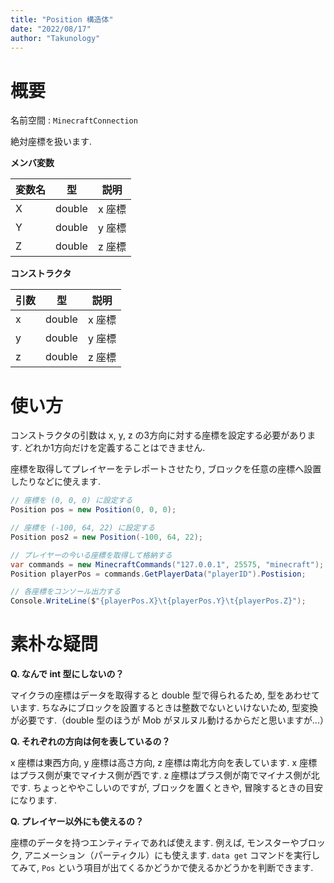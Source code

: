 ```yaml
---
title: "Position 構造体"
date: "2022/08/17"
author: "Takunology"
---
```


# 概要
名前空間 : `MinecraftConnection`

絶対座標を扱います. 

**メンバ変数**

|変数名|型|説明|
|---|---|---|
|X|double|x 座標|
|Y|double|y 座標|
|Z|double|z 座標|

**コンストラクタ**

|引数|型|説明|
|---|---|---|
|x|double|x 座標|
|y|double|y 座標|
|z|double|z 座標|

# 使い方
コンストラクタの引数は x, y, z の3方向に対する座標を設定する必要があります. どれか1方向だけを定義することはできません.

座標を取得してプレイヤーをテレポートさせたり, ブロックを任意の座標へ設置したりなどに使えます.

```cs
// 座標を (0, 0, 0) に設定する
Position pos = new Position(0, 0, 0);

// 座標を (-100, 64, 22) に設定する
Position pos2 = new Position(-100, 64, 22);

// プレイヤーの今いる座標を取得して格納する
var commands = new MinecraftCommands("127.0.0.1", 25575, "minecraft");
Position playerPos = commands.GetPlayerData("playerID").Postision;

// 各座標をコンソール出力する
Console.WriteLine($"{playerPos.X}\t{playerPos.Y}\t{playerPos.Z}");
```

# 素朴な疑問

**Q. なんで int 型にしないの？**

マイクラの座標はデータを取得すると double 型で得られるため, 型をあわせています. ちなみにブロックを設置するときは整数でないといけないため, 型変換が必要です.（double 型のほうが Mob がヌルヌル動けるからだと思いますが...）

**Q. それぞれの方向は何を表しているの？**

x 座標は東西方向, y 座標は高さ方向, z 座標は南北方向を表しています. x 座標はプラス側が東でマイナス側が西です. z 座標はプラス側が南でマイナス側が北です. ちょっとややこしいのですが, ブロックを置くときや, 冒険するときの目安になります.

**Q. プレイヤー以外にも使えるの？**

座標のデータを持つエンティティであれば使えます. 例えば, モンスターやブロック, アニメーション（パーティクル）にも使えます. `data get` コマンドを実行してみて, `Pos` という項目が出てくるかどうかで使えるかどうかを判断できます.